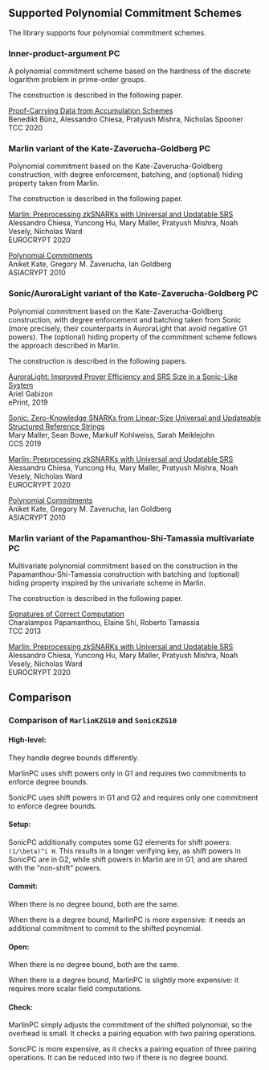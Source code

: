 ## Supported Polynomial Commitment Schemes

The library supports four polynomial commitment schemes.

### Inner-product-argument PC

A polynomial commitment scheme based on the hardness of the discrete logarithm problem in prime-order groups. 

The construction is described in the following paper.

[pcd-acc]: https://ia.cr/2020/499

[Proof-Carrying Data from Accumulation Schemes][pcd-acc]     
Benedikt Bünz, Alessandro Chiesa, Pratyush Mishra, Nicholas Spooner     
TCC 2020

### Marlin variant of the Kate-Zaverucha-Goldberg PC

[kzg10]: http://cacr.uwaterloo.ca/techreports/2010/cacr2010-10.pdf
[marlin]: https://ia.cr/2019/1047

Polynomial commitment based on the Kate-Zaverucha-Goldberg construction, with degree enforcement, batching, and (optional) hiding property taken from Marlin.

The construction is described in the following paper.

[Marlin: Preprocessing zkSNARKs with Universal and Updatable SRS][marlin]     
Alessandro Chiesa, Yuncong Hu, Mary Maller, Pratyush Mishra, Noah Vesely, Nicholas Ward  
EUROCRYPT 2020

[Polynomial Commitments][kzg10]     
Aniket Kate, Gregory M. Zaverucha, Ian Goldberg     
ASIACRYPT 2010

### Sonic/AuroraLight variant of the Kate-Zaverucha-Goldberg PC

Polynomial commitment based on the Kate-Zaverucha-Goldberg construction, with degree enforcement and batching taken from Sonic (more precisely, their counterparts in AuroraLight that avoid negative G1 powers). The (optional) hiding property of the commitment scheme follows the approach described in Marlin.

The construction is described in the following papers.

[sonic]: https://ia.cr/2019/099
[aurora-light]: https://ia.cr/2019/601

[AuroraLight: Improved Prover Efficiency and SRS Size in a Sonic-Like System][aurora-light]     
Ariel Gabizon     
ePrint, 2019

[Sonic: Zero-Knowledge SNARKs from Linear-Size Universal and Updateable Structured Reference Strings][sonic]     
Mary Maller, Sean Bowe, Markulf Kohlweiss, Sarah Meiklejohn     
CCS 2019

[Marlin: Preprocessing zkSNARKs with Universal and Updatable SRS][marlin]     
Alessandro Chiesa, Yuncong Hu, Mary Maller, Pratyush Mishra, Noah Vesely, Nicholas Ward  
EUROCRYPT 2020

[Polynomial Commitments][kzg10]     
Aniket Kate, Gregory M. Zaverucha, Ian Goldberg     
ASIACRYPT 2010

### Marlin variant of the Papamanthou-Shi-Tamassia multivariate PC

Multivariate polynomial commitment based on the construction in the Papamanthou-Shi-Tamassia construction with batching and (optional) hiding property inspired by the univariate scheme in Marlin.

The construction is described in the following paper.

[pst]: https://ia.cr.org/2011/587

[Signatures of Correct Computation][pst]    
Charalampos Papamanthou, Elaine Shi, Roberto Tamassia   
TCC 2013

[Marlin: Preprocessing zkSNARKs with Universal and Updatable SRS][marlin]     
Alessandro Chiesa, Yuncong Hu, Mary Maller, Pratyush Mishra, Noah Vesely, Nicholas Ward  
EUROCRYPT 2020

## Comparison

### Comparison of `MarlinKZG10` and `SonicKZG10`


#### High-level:
They handle degree bounds differently. 

MarlinPC uses shift powers only in G1 and requires two commitments to enforce degree bounds.

SonicPC uses shift powers in G1 and G2 and requires only one commitment to enforce degree bounds.

#### Setup:

SonicPC additionally computes some G2 elements for shift powers: `(1/\beta)^i H`. This results in a longer verifying key, as shift powers in SonicPC are in G2, while shift powers in Marlin are in G1, and are shared with the "non-shift" powers.

#### Commit:

When there is no degree bound, both are the same.

When there is a degree bound, MarlinPC is more expensive: it needs an additional commitment to commit to the shifted poynomial. 

#### Open: 

When there is no degree bound, both are the same.

When there is a degree bound, MarlinPC is slightly more expensive: it requires more scalar field computations.

#### Check:

MarlinPC simply adjusts the commitment of the shifted polynomial, so the overhead is small. It checks a pairing equation with two pairing operations.

SonicPC is more expensive, as it checks a pairing equation of three pairing operations. It can be reduced into two if there is no degree bound.
